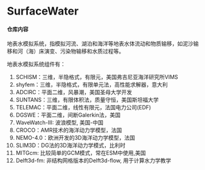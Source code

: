 # SurfaceWater

#### 仓库内容
   地表水模拟系统，指模拟河流、湖泊和海洋等地表水体流动和物质输移，如泥沙输移和河（海）床演变、污染物输移和水质过程等。
   
   地表水模拟系统组件有：
   
   1.  SCHISM：三维，半隐格式，有限元，美国弗吉尼亚海洋研究所VIMS
   2.  shyfem：三维，半隐格式，有限单元法，高性能求解器，意大利
   3.  ADCIRC：平面二维，风暴潮，美国圣母大学开发
   4.  SUNTANS：三维，有限体积法，质量守恒，美国斯坦福大学
   5.  TELEMAC：平面二维，线性有限元，法国电力公司(EDF)
   6.  DGSWE：平面二维，间断Galerkin法，美国
   7.  WaveWatch-III: 波浪模型, 美国-中国
   8.  CROCO：AMR技术的海洋动力学模型，法国
   9.  NEMO-4.0：欧洲开发的3D海洋动力学模型，法国
   10. SLIM3D：DG法的3D海洋动力学模式，比利时
   11. MITGcm: 比较简单的GCM模式，常在ESM中使用,美国
   12. Delft3d-fm: 非结构网格版本的Delft3d-flow, 用于计算水力学教学


